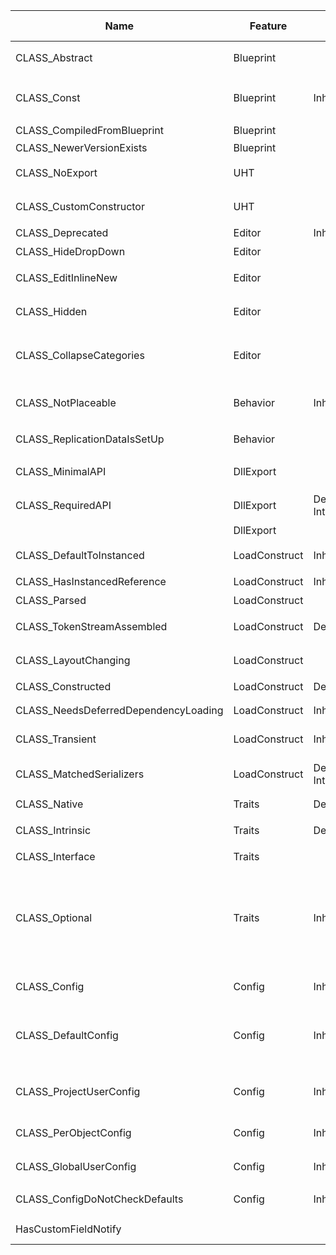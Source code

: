 |Name                                |Feature             |Trait                                                                                                                                                                                                                                                           |Value|Description                                                                                                                                                                                              |UCLASS                                                                                                                                 |Related to UPROPERTY|
|------------------------------------|--------------------|----------------------------------------------------------------------------------------------------------------------------------------------------------------------------------------------------------------------------------------------------------------|-----|---------------------------------------------------------------------------------------------------------------------------------------------------------------------------------------------------------|---------------------------------------------------------------------------------------------------------------------------------------|--------------------|
|CLASS_Abstract                      |Blueprint           |                                                                                                                                                                                                                                                                |0x00000001|指定这个类是抽象基类，不可实例化                                                                                                                                                                                         |Abstract (Specifier/UCLASS/Abstract.md)                                                                                                |                    |
|CLASS_Const                         |Blueprint           |Inherit                                                                                                                                                                                                                                                         |0x00010000|该类的所有属性和函数都是const的，也应该被暴露为const                                                                                                                                                                          |Const (Specifier/UCLASS/Const.md)                                                                                                      |                    |
|CLASS_CompiledFromBlueprint         |Blueprint           |                                                                                                                                                                                                                                                                |0x00040000u|指定该类从蓝图的编译中创建                                                                                                                                                                                            |                                                                                                                                       |                    |
|CLASS_NewerVersionExists            |Blueprint           |                                                                                                                                                                                                                                                                |0x80000000u|                                                                                                                                                                                                         |                                                                                                                                       |                    |
|CLASS_NoExport                      |UHT                 |                                                                                                                                                                                                                                                                |0x00000100u|不暴露到C++头文件，不生成注册代码                                                                                                                                                                                       |NoExport (Specifier/UCLASS/NoExport.md)                                                                                                |                    |
|CLASS_CustomConstructor             |UHT                 |                                                                                                                                                                                                                                                                |0x00008000u|不创建一个默认构造函数，只在C++环境下使用                                                                                                                                                                                   |CustomConstructor (Specifier/UCLASS/CustomConstructor.md)                                                                              |                    |
|CLASS_Deprecated                    |Editor              |Inherit                                                                                                                                                                                                                                                         |0x02000000u|显示废弃警告                                                                                                                                                                                                   |Deprecated (Specifier/UCLASS/Deprecated.md)                                                                                            |                    |
|CLASS_HideDropDown                  |Editor              |                                                                                                                                                                                                                                                                |0x04000000u|类不在右键选择框中显示                                                                                                                                                                                              |HideDropDown (Specifier/UCLASS/HideDropDown.md)                                                                                        |                    |
|CLASS_EditInlineNew                 |Editor              |                                                                                                                                                                                                                                                                |0x00001000u|对象可以通过EditinlineNew按钮构造                                                                                                                                                                                  |EditInlineNew (Specifier/UCLASS/EditInlineNew.md), NotEditInlineNew (Specifier/UCLASS/NotEditInlineNew.md)                             |                    |
|CLASS_Hidden                        |Editor              |                                                                                                                                                                                                                                                                |0x01000000u|不在编辑器的类浏览器和edit inline new中显示                                                                                                                                                                            |                                                                                                                                       |                    |
|CLASS_CollapseCategories            |Editor              |                                                                                                                                                                                                                                                                |0x00002000u|属性在展示时不分目录                                                                                                                                                                                               |CollapseCategories (Specifier/UCLASS/CollapseCategories.md), DontCollapseCategories (Specifier/UCLASS/DontCollapseCategories.md)       |                    |
|CLASS_NotPlaceable                  |Behavior            |Inherit                                                                                                                                                                                                                                                         |0x00000200u|不能被放置在场景中                                                                                                                                                                                                |Deprecated (Specifier/UCLASS/Deprecated.md), NotPlaceable (Specifier/UCLASS/NotPlaceable.md), Placeable (Specifier/UCLASS/Placeable.md)|                    |
|CLASS_ReplicationDataIsSetUp        |Behavior            |                                                                                                                                                                                                                                                                |0x00000800u|是否在该类仍然需要调用SetUpRuntimeReplicationData                                                                                                                                                                   |                                                                                                                                       |                    |
|CLASS_MinimalAPI                    |DllExport           |                                                                                                                                                                                                                                                                |0x00080000u|指定该类的最小导出，只导出获得类指针的函数                                                                                                                                                                                    |MinimalAPI (Specifier/UCLASS/MinimalAPI.md)                                                                                            |                    |
|CLASS_RequiredAPI                   |DllExport           |DefaultC++, Internal                                                                                                                                                                                                                                            |0x00100000u|指定该类必须具有DLL导出，导出所有函数和属性                                                                                                                                                                                  |UCLASS() (Specifier/UCLASS/UCLASS().md)                                                                                                |                    |
|                                    |DllExport           |                                                                                                                                                                                                                                                                |     |                                                                                                                                                                                                         |                                                                                                                                       |                    |
|CLASS_DefaultToInstanced            |LoadConstruct       |Inherit                                                                                                                                                                                                                                                         |0x00200000u|指定引用到该类的所有引用都默认创建个实例对象                                                                                                                                                                                   |DefaultToInstanced (Specifier/UCLASS/DefaultToInstanced.md)                                                                            |                    |
|CLASS_HasInstancedReference         |LoadConstruct       |Inherit                                                                                                                                                                                                                                                         |0x00800000u|类拥有组件属性                                                                                                                                                                                                  |                                                                                                                                       |                    |
|CLASS_Parsed                        |LoadConstruct       |                                                                                                                                                                                                                                                                |0x00000010u|成功解析完成                                                                                                                                                                                                   |                                                                                                                                       |                    |
|CLASS_TokenStreamAssembled          |LoadConstruct       |DefaultC++                                                                                                                                                                                                                                                      |0x00400000u|指定父类的TokenStream已经被成功合并到自身类上                                                                                                                                                                             |UCLASS() (Specifier/UCLASS/UCLASS().md)                                                                                                |                    |
|CLASS_LayoutChanging                |LoadConstruct       |                                                                                                                                                                                                                                                                |     |指定该类的内存布局已经被改变，因此目前还不能创建CDO                                                                                                                                                                              |                                                                                                                                       |                    |
|CLASS_Constructed                   |LoadConstruct       |DefaultC++                                                                                                                                                                                                                                                      |0x20000000u|类已经被构造完成                                                                                                                                                                                                 |UCLASS() (Specifier/UCLASS/UCLASS().md)                                                                                                |                    |
|CLASS_NeedsDeferredDependencyLoading|LoadConstruct       |Inherit                                                                                                                                                                                                                                                         |     |指定该类需要延迟依赖加载                                                                                                                                                                                             |NeedsDeferredDependencyLoading (Specifier/UCLASS/NeedsDeferredDependencyLoading.md)                                                    |                    |
|CLASS_Transient                     |LoadConstruct       |Inherit                                                                                                                                                                                                                                                         |0x00000008u|透明的，在序列化的时候被跳过                                                                                                                                                                                           |Transient (Specifier/UCLASS/Transient.md), NonTransient (Specifier/UCLASS/NonTransient.md)                                             |                    |
|CLASS_MatchedSerializers            |LoadConstruct       |DefaultC++, Internal                                                                                                                                                                                                                                            |0x00000020u|                                                                                                                                                                                                         |UCLASS() (Specifier/UCLASS/UCLASS().md), MatchedSerializers (Specifier/UCLASS/MatchedSerializers.md)                                   |                    |
|CLASS_Native                        |Traits              |DefaultC++                                                                                                                                                                                                                                                      |0x00000080u|指定为原生类，C++里创建的类                                                                                                                                                                                          |UCLASS() (Specifier/UCLASS/UCLASS().md)                                                                                                |                    |
|CLASS_Intrinsic                     |Traits              |DefaultC++                                                                                                                                                                                                                                                      |0x10000000u|类在C++中定义，且没有UHT生成的代码                                                                                                                                                                                     |Intrinsic (Specifier/UCLASS/Intrinsic.md), UCLASS() (Specifier/UCLASS/UCLASS().md)                                                     |                    |
|CLASS_Interface                     |Traits              |                                                                                                                                                                                                                                                                |0x00004000u|该类是一个接口                                                                                                                                                                                                  |Interface (Specifier/UCLASS/Interface.md)                                                                                              |                    |
|CLASS_Optional                      |Traits              |Inherit                                                                                                                                                                                                                                                         |0x00000010u|This object type may not be available in certain context. (i.e. game runtime or in certain configuration). Optional class data is saved separately to other object types. (i.e. might use sidecar files) |Optional (Specifier/UCLASS/Optional.md)                                                                                                |                    |
|CLASS_Config                        |Config              |Inherit                                                                                                                                                                                                                                                         |0x00000004u|在构造的时候载入对象的config配置                                                                                                                                                                                      |                                                                                                                                       |                    |
|CLASS_DefaultConfig                 |Config              |Inherit                                                                                                                                                                                                                                                         |0x00000002u|保存对象配置到DefaultXXX.ini，而不是Local，必须和CLASS_Config连用                                                                                                                                                         |DefaultConfig (Specifier/UCLASS/DefaultConfig.md)                                                                                      |                    |
|CLASS_ProjectUserConfig             |Config              |Inherit                                                                                                                                                                                                                                                         |0x00000040u|指定settings的config文件保存在Project/User*.ini 和CLASS_GlobalUserConfig类似                                                                                                                                        |ProjectUserConfig (Specifier/UCLASS/ProjectUserConfig.md)                                                                              |                    |
|CLASS_PerObjectConfig               |Config              |Inherit                                                                                                                                                                                                                                                         |0x00000400u|对每个对象进行配置，而不是在类级别                                                                                                                                                                                        |PerObjectConfig (Specifier/UCLASS/PerObjectConfig.md)                                                                                  |                    |
|CLASS_GlobalUserConfig              |Config              |Inherit                                                                                                                                                                                                                                                         |0x08000000u|类Setttings被保存到<AppData>/..../Blah.ini                                                                                                                                                                    |GlobalUserConfig (Specifier/UCLASS/GlobalUserConfig.md)                                                                                |                    |
|CLASS_ConfigDoNotCheckDefaults      |Config              |Inherit                                                                                                                                                                                                                                                         |0x40000000u|指定对象配置将不会检查base/defaults ini                                                                                                                                                                             |ConfigDoNotCheckDefaults (Specifier/UCLASS/ConfigDoNotCheckDefaults.md)                                                                |                    |
|HasCustomFieldNotify                |                    |                                                                                                                                                                                                                                                                |     |                                                                                                                                                                                                         |CustomFieldNotify (Specifier/UCLASS/CustomFieldNotify.md)                                                                              |                    |
